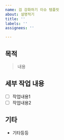 ```yaml
---
name: 검 강화하기 이슈 템플릿
about: 설명적기
title: ''
labels: ''
assignees: ''

---
```


## 목적
> 내용

## 세부 작업 내용
- [ ] 작업내용1
- [ ] 작업내용2

## 기타
- 기타등등
